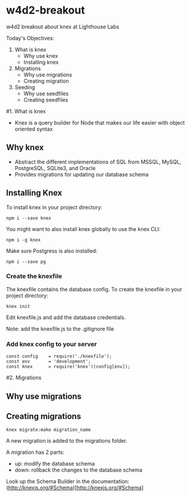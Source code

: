 # w4d2-breakout
w4d2 breakout about knex at Lighthouse Labs

Today's Objectives:
1. What is knex
   - Why use knex
   - Installing knex
2. Migrations
   - Why use migrations
   - Creating migration
3. Seeding
   - Why use seedfiles
   - Creating seedfiles

#1. What is knex

- Knex is a query builder for Node that makes our life easier with object oriented syntax

## Why knex
- Abstract the different implementations of SQL from MSSQL, MySQL, PostgreSQL, SQLite3, and Oracle
- Provides migrations for updating our database schema

## Installing Knex

To install knex in your project directory:

    npm i --save knex

You might want to also install knex globally to use the knex CLI:

    npm i -g knex

Make sure Postgress is also installed:

    npm i --save pg

### Create the knexfile

The knexfile contains the database config. To create the knexfile in your project directory:

    knex init

Edit knexfile.js and add the database credentials.

Note: add the knexfile.js to the .gitignore file

### Add knex config to your server

    const config    = require('./knexfile');
    const env       = 'development';
    const knex      = require('knex')(config[env]);

#2. Migrations

## Why use migrations



## Creating migrations

    knex migrate:make migration_name

A new migration is added to the migrations folder.

A migration has 2 parts:

- up: modify the database schema
- down: rollback the changes to the database schema

Look up the Schema Builder in the documentation:
(http://knexjs.org/#Schema)[http://knexjs.org/#Schema]






